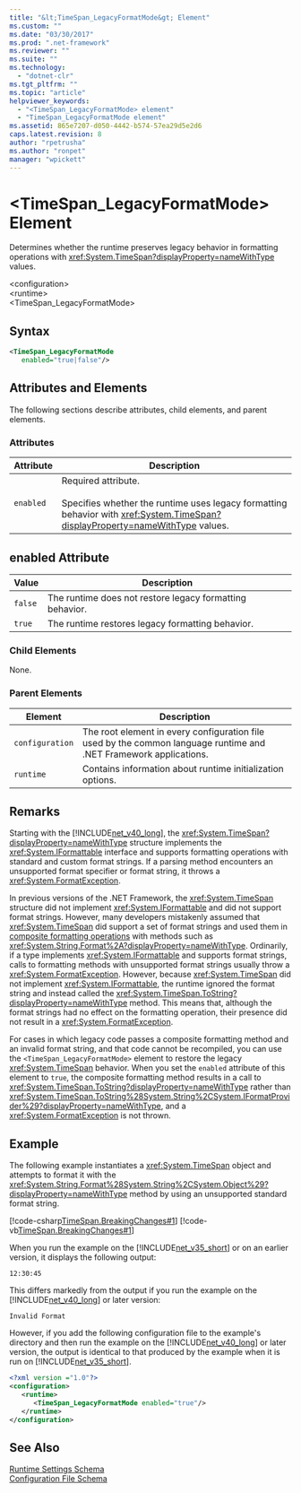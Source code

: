 ```yaml
---
title: "&lt;TimeSpan_LegacyFormatMode&gt; Element"
ms.custom: ""
ms.date: "03/30/2017"
ms.prod: ".net-framework"
ms.reviewer: ""
ms.suite: ""
ms.technology: 
  - "dotnet-clr"
ms.tgt_pltfrm: ""
ms.topic: "article"
helpviewer_keywords: 
  - "<TimeSpan_LegacyFormatMode> element"
  - "TimeSpan_LegacyFormatMode element"
ms.assetid: 865e7207-d050-4442-b574-57ea29d5e2d6
caps.latest.revision: 8
author: "rpetrusha"
ms.author: "ronpet"
manager: "wpickett"
---
```

# &lt;TimeSpan_LegacyFormatMode&gt; Element
Determines whether the runtime preserves legacy behavior in formatting operations with <xref:System.TimeSpan?displayProperty=nameWithType> values.  
  
 \<configuration>  
\<runtime>  
<TimeSpan_LegacyFormatMode>  
  
## Syntax  
  
```xml  
<TimeSpan_LegacyFormatMode    
   enabled="true|false"/>  
```  
  
## Attributes and Elements  
 The following sections describe attributes, child elements, and parent elements.  
  
### Attributes  
  
|Attribute|Description|  
|---------------|-----------------|  
|`enabled`|Required attribute.<br /><br /> Specifies whether the runtime uses legacy formatting behavior with <xref:System.TimeSpan?displayProperty=nameWithType> values.|  
  
## enabled Attribute  
  
|Value|Description|  
|-----------|-----------------|  
|`false`|The runtime does not restore legacy formatting behavior.|  
|`true`|The runtime restores legacy formatting behavior.|  
  
### Child Elements  
 None.  
  
### Parent Elements  
  
|Element|Description|  
|-------------|-----------------|  
|`configuration`|The root element in every configuration file used by the common language runtime and .NET Framework applications.|  
|`runtime`|Contains information about runtime initialization options.|  
  
## Remarks  
 Starting with the [!INCLUDE[net_v40_long](../../../../../includes/net-v40-long-md.md)], the <xref:System.TimeSpan?displayProperty=nameWithType> structure implements the <xref:System.IFormattable> interface and supports formatting operations with standard and custom format strings. If a parsing method encounters an unsupported format specifier or format string, it throws a <xref:System.FormatException>.  
  
 In previous versions of the .NET Framework, the <xref:System.TimeSpan> structure did not implement <xref:System.IFormattable> and did not support format strings. However, many developers mistakenly assumed that <xref:System.TimeSpan> did support a set of format strings and used them in [composite formatting operations](../../../../../docs/standard/base-types/composite-formatting.md) with methods such as <xref:System.String.Format%2A?displayProperty=nameWithType>. Ordinarily, if a type implements <xref:System.IFormattable> and supports format strings, calls to formatting methods with unsupported format strings usually throw a <xref:System.FormatException>. However, because <xref:System.TimeSpan> did not implement <xref:System.IFormattable>, the runtime ignored the format string and instead called the <xref:System.TimeSpan.ToString?displayProperty=nameWithType> method. This means that, although the format strings had no effect on the formatting operation, their presence did not result in a <xref:System.FormatException>.  
  
 For cases in which legacy code passes a composite formatting method and an invalid format string, and that code cannot be recompiled, you can use the `<TimeSpan_LegacyFormatMode>` element to restore the legacy <xref:System.TimeSpan> behavior. When you set the `enabled` attribute of this element to `true`, the composite formatting method results in a call to <xref:System.TimeSpan.ToString?displayProperty=nameWithType> rather than <xref:System.TimeSpan.ToString%28System.String%2CSystem.IFormatProvider%29?displayProperty=nameWithType>, and a <xref:System.FormatException> is not thrown.  
  
## Example  
 The following example instantiates a <xref:System.TimeSpan> object and attempts to format it with the <xref:System.String.Format%28System.String%2CSystem.Object%29?displayProperty=nameWithType> method by using an unsupported standard format string.  
  
 [!code-csharp[TimeSpan.BreakingChanges#1](../../../../../samples/snippets/csharp/VS_Snippets_CLR/timespan.breakingchanges/cs/legacyformatmode1.cs#1)]
 [!code-vb[TimeSpan.BreakingChanges#1](../../../../../samples/snippets/visualbasic/VS_Snippets_CLR/timespan.breakingchanges/vb/legacyformatmode1.vb#1)]  
  
 When you run the example on the [!INCLUDE[net_v35_short](../../../../../includes/net-v35-short-md.md)] or on an earlier version, it displays the following output:  
  
```  
12:30:45  
```  
  
 This differs markedly from the output if you run the example on the [!INCLUDE[net_v40_long](../../../../../includes/net-v40-long-md.md)] or later version:  
  
```  
Invalid Format  
```  
  
 However, if you add the following configuration file to the example's directory and then run the example on the [!INCLUDE[net_v40_long](../../../../../includes/net-v40-long-md.md)] or later version, the output is identical to that produced by the example when it is run on [!INCLUDE[net_v35_short](../../../../../includes/net-v35-short-md.md)].  
  
```xml  
<?xml version ="1.0"?>  
<configuration>  
   <runtime>  
      <TimeSpan_LegacyFormatMode enabled="true"/>  
   </runtime>  
</configuration>  
```  
  
## See Also  
 [Runtime Settings Schema](../../../../../docs/framework/configure-apps/file-schema/runtime/index.md)   
 [Configuration File Schema](../../../../../docs/framework/configure-apps/file-schema/index.md)

